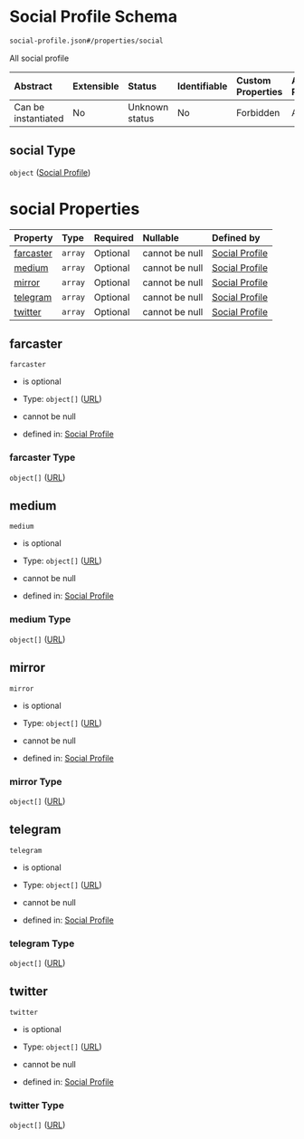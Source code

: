 # Social Profile Schema

```txt
social-profile.json#/properties/social
```

All social profile

| Abstract            | Extensible | Status         | Identifiable | Custom Properties | Additional Properties | Access Restrictions | Defined In                                                         |
| :------------------ | :--------- | :------------- | :----------- | :---------------- | :-------------------- | :------------------ | :----------------------------------------------------------------- |
| Can be instantiated | No         | Unknown status | No           | Forbidden         | Allowed               | none                | [project.json\*](../../../out/project.json "open original schema") |

## social Type

`object` ([Social Profile](project-properties-social-profile.md))

# social Properties

| Property                | Type    | Required | Nullable       | Defined by                                                                                           |
| :---------------------- | :------ | :------- | :------------- | :--------------------------------------------------------------------------------------------------- |
| [farcaster](#farcaster) | `array` | Optional | cannot be null | [Social Profile](social-profile-properties-farcaster.md "social-profile.json#/properties/farcaster") |
| [medium](#medium)       | `array` | Optional | cannot be null | [Social Profile](social-profile-properties-medium.md "social-profile.json#/properties/medium")       |
| [mirror](#mirror)       | `array` | Optional | cannot be null | [Social Profile](social-profile-properties-mirror.md "social-profile.json#/properties/mirror")       |
| [telegram](#telegram)   | `array` | Optional | cannot be null | [Social Profile](social-profile-properties-telegram.md "social-profile.json#/properties/telegram")   |
| [twitter](#twitter)     | `array` | Optional | cannot be null | [Social Profile](social-profile-properties-twitter.md "social-profile.json#/properties/twitter")     |

## farcaster



`farcaster`

* is optional

* Type: `object[]` ([URL](project-properties-websites-url.md))

* cannot be null

* defined in: [Social Profile](social-profile-properties-farcaster.md "social-profile.json#/properties/farcaster")

### farcaster Type

`object[]` ([URL](project-properties-websites-url.md))

## medium



`medium`

* is optional

* Type: `object[]` ([URL](project-properties-websites-url.md))

* cannot be null

* defined in: [Social Profile](social-profile-properties-medium.md "social-profile.json#/properties/medium")

### medium Type

`object[]` ([URL](project-properties-websites-url.md))

## mirror



`mirror`

* is optional

* Type: `object[]` ([URL](project-properties-websites-url.md))

* cannot be null

* defined in: [Social Profile](social-profile-properties-mirror.md "social-profile.json#/properties/mirror")

### mirror Type

`object[]` ([URL](project-properties-websites-url.md))

## telegram



`telegram`

* is optional

* Type: `object[]` ([URL](project-properties-websites-url.md))

* cannot be null

* defined in: [Social Profile](social-profile-properties-telegram.md "social-profile.json#/properties/telegram")

### telegram Type

`object[]` ([URL](project-properties-websites-url.md))

## twitter



`twitter`

* is optional

* Type: `object[]` ([URL](project-properties-websites-url.md))

* cannot be null

* defined in: [Social Profile](social-profile-properties-twitter.md "social-profile.json#/properties/twitter")

### twitter Type

`object[]` ([URL](project-properties-websites-url.md))
